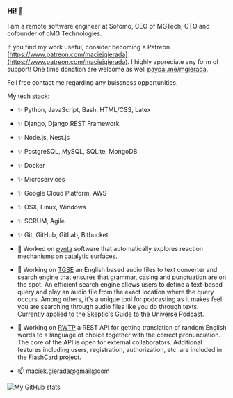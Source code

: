 ### Hi! 👋

I am a remote software engineer at Sofomo, CEO of MGTech, CTO and cofounder of oMG Technologies.

If you find my work useful, consider becoming a Patreon [https://www.patreon.com/maciejgierada](https://www.patreon.com/maciejgierada). I highly appreciate any form of support! One time donation are welcome as well [paypal.me/mgierada](https://paypal.me/mgierada?locale.x=pl_PL).

Fell free contact me regarding any buissness opportunities.

My tech stack:
- ✨ Python, JavaScript, Bash, HTML/CSS, Latex
- ✨ Django, Django REST Framework
- ✨ Node.js, Nest.js
- ✨ PostgreSQL, MySQL, SQLite, MongoDB
- ✨ Docker
- ✨ Microservices
- ✨ Google Cloud Platform, AWS
- ✨ OSX, Linux, Windows
- ✨ SCRUM, Agile
- ✨ Git, GitHub, GitLab, Bitbucket

- 🔭 Worked on [pynta](https://github.com/zadorlab/pynta) software that automatically explores reaction mechanisms on catalytic surfaces.
- 🔭 Working on [TGSE](https://github.com/mgierada/sgu_transcript_generator) an English based audio files to text converter and search engine that ensures that grammar, casing and punctuation are on the spot. An efficient search engine allows users to define a text-based query and play an audio file from the exact location where the query occurs. Among others, it's a unique tool for podcasting as it makes feel you are searching through audio files like you do through texts. Currently applied to the Skeptic's Guide to the Universe Podcast.
- 🔭 Working on [RWTP](https://github.com/oMG-technologies/RWTP) a REST API for getting translation of random English words to a language of choice together with the correct pronunciation. The core of the API is open for external collaborators. Additional features including users, registration, authorization, etc. are included in the [FlashCard](https://github.com/oMG-technologies/Flashcards) project.

- 📫 maciek.gierada@gmail@com

![My GitHub stats](https://github-readme-stats.vercel.app/api?username=mgierada&count_private=true&show_icons=true&theme=gruvbox&hide_border=true)
